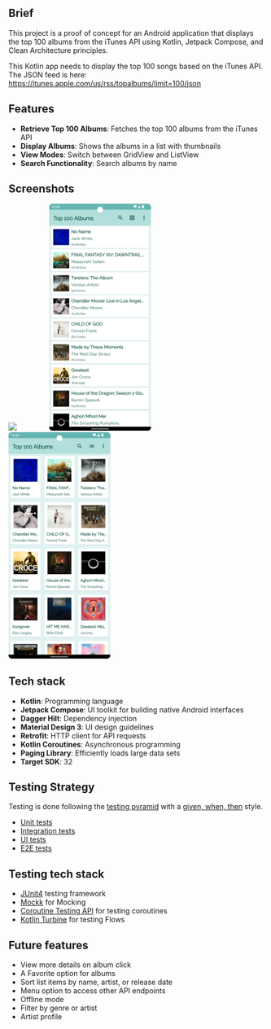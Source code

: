 ## Brief
This project is a proof of concept for an Android application that displays the top 100 albums from the iTunes API using Kotlin, Jetpack Compose, and Clean Architecture principles.

This Kotlin app needs to display the top 100 songs based on the iTunes API. The JSON feed is here: https://itunes.apple.com/us/rss/topalbums/limit=100/json

## Features
- **Retrieve Top 100 Albums**: Fetches the top 100 albums from the iTunes API
- **Display Albums**: Shows the albums in a list with thumbnails
- **View Modes**: Switch between GridView and ListView
- **Search Functionality**: Search albums by name

## Screenshots

<img src="markdown_images/knockoffspotify.gif" width="200"> &emsp;&emsp;&emsp;&emsp; <img src="markdown_images/screenshot1.png" width="200">&emsp;&emsp;&emsp;&emsp;<img src="markdown_images/screenshot2.png" width="200"> 

## Tech stack
- **Kotlin**: Programming language
- **Jetpack Compose**: UI toolkit for building native Android interfaces
- **Dagger Hilt**: Dependency injection
- **Material Design 3**: UI design guidelines
- **Retrofit**: HTTP client for API requests
- **Kotlin Coroutines**: Asynchronous programming
- **Paging Library**: Efficiently loads large data sets
- **Target SDK**: 32

## Testing Strategy
Testing is done following the [testing pyramid](https://martinfowler.com/articles/practical-test-pyramid.html#TheTestPyramid) with a [given, when, then](https://martinfowler.com/bliki/GivenWhenThen.html) style.
- [Unit tests](app/src/test)
- [Integration tests](app/src/androidTest/java/com/example/knockoffspotify)
- [UI tests](app/src/androidTest/java/com/example/knockoffspotify/ui)
- [E2E tests](app/src/androidTest/java/com/example/knockoffspotify/FlowIntegrationTest.kt)

## Testing tech stack
- [JUnit4](https://junit.org/junit4/) testing framework
- [Mockk](https://mockk.io/) for Mocking
- [Coroutine Testing API](https://kotlinlang.org/api/kotlinx.coroutines/kotlinx-coroutines-test/) for testing coroutines
- [Kotlin Turbine](https://github.com/cashapp/turbine) for testing Flows

## Future features
- View more details on album click
- A Favorite option for albums
- Sort list items by name, artist, or release date
- Menu option to access other API endpoints
- Offline mode
- Filter by genre or artist
- Artist profile